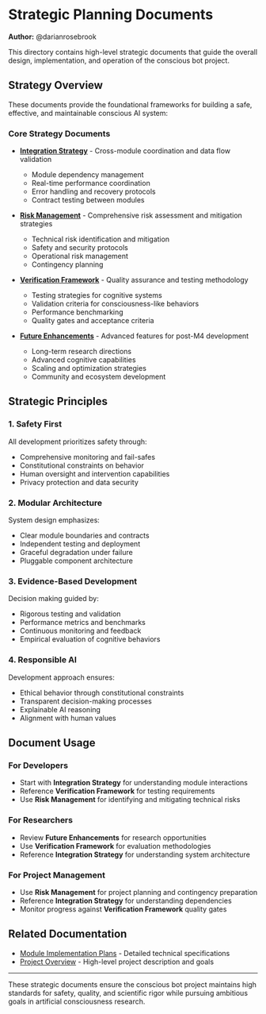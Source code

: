 # Strategic Planning Documents

**Author:** @darianrosebrook

This directory contains high-level strategic documents that guide the overall design, implementation, and operation of the conscious bot project.

## Strategy Overview

These documents provide the foundational frameworks for building a safe, effective, and maintainable conscious AI system:

### Core Strategy Documents

- **[Integration Strategy](integration_strategy.md)** - Cross-module coordination and data flow validation
  - Module dependency management
  - Real-time performance coordination
  - Error handling and recovery protocols
  - Contract testing between modules

- **[Risk Management](risk_management.md)** - Comprehensive risk assessment and mitigation strategies
  - Technical risk identification and mitigation
  - Safety and security protocols
  - Operational risk management
  - Contingency planning

- **[Verification Framework](verification_framework.md)** - Quality assurance and testing methodology
  - Testing strategies for cognitive systems
  - Validation criteria for consciousness-like behaviors
  - Performance benchmarking
  - Quality gates and acceptance criteria

- **[Future Enhancements](FUTURE_ENHANCEMENTS.md)** - Advanced features for post-M4 development
  - Long-term research directions
  - Advanced cognitive capabilities
  - Scaling and optimization strategies
  - Community and ecosystem development

## Strategic Principles

### 1. Safety First
All development prioritizes safety through:
- Comprehensive monitoring and fail-safes
- Constitutional constraints on behavior
- Human oversight and intervention capabilities
- Privacy protection and data security

### 2. Modular Architecture
System design emphasizes:
- Clear module boundaries and contracts
- Independent testing and deployment
- Graceful degradation under failure
- Pluggable component architecture

### 3. Evidence-Based Development
Decision making guided by:
- Rigorous testing and validation
- Performance metrics and benchmarks
- Continuous monitoring and feedback
- Empirical evaluation of cognitive behaviors

### 4. Responsible AI
Development approach ensures:
- Ethical behavior through constitutional constraints
- Transparent decision-making processes
- Explainable AI reasoning
- Alignment with human values

## Document Usage

### For Developers
- Start with **Integration Strategy** for understanding module interactions
- Reference **Verification Framework** for testing requirements
- Use **Risk Management** for identifying and mitigating technical risks

### For Researchers
- Review **Future Enhancements** for research opportunities
- Use **Verification Framework** for evaluation methodologies
- Reference **Integration Strategy** for understanding system architecture

### For Project Management
- Use **Risk Management** for project planning and contingency preparation
- Reference **Integration Strategy** for understanding dependencies
- Monitor progress against **Verification Framework** quality gates

## Related Documentation

- [Module Implementation Plans](../plans/modules/README.md) - Detailed technical specifications
- [Project Overview](../../readme.md) - High-level project description and goals

---

These strategic documents ensure the conscious bot project maintains high standards for safety, quality, and scientific rigor while pursuing ambitious goals in artificial consciousness research.
